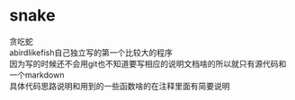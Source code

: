# snake
贪吃蛇  
abirdlikefish自己独立写的第一个比较大的程序  
因为写的时候还不会用git也不知道要写相应的说明文档啥的所以就只有源代码和一个markdown  
具体代码思路说明和用到的一些函数啥的在注释里面有简要说明
